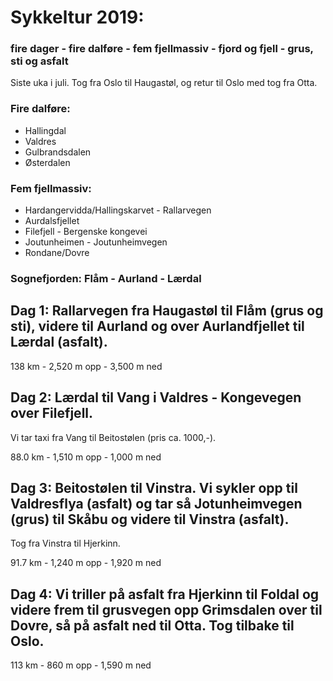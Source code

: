 # Sykkeltur 2019: 
### fire dager - fire dalføre - fem fjellmassiv - fjord og fjell - grus, sti og asfalt

Siste uka i juli. Tog fra Oslo til Haugastøl, og retur til Oslo med tog fra Otta.

### Fire dalføre:
- Hallingdal
- Valdres
- Gulbrandsdalen
- Østerdalen

### Fem fjellmassiv:
- Hardangervidda/Hallingskarvet - Rallarvegen
- Aurdalsfjellet
- Filefjell - Bergenske kongevei
- Joutunheimen - Joutunheimvegen
- Rondane/Dovre

### Sognefjorden: Flåm - Aurland - Lærdal

## Dag 1: Rallarvegen fra Haugastøl til Flåm (grus og sti), videre til Aurland og over Aurlandfjellet til Lærdal (asfalt).

138 km - 2,520 m opp - 3,500 m ned

## Dag 2: Lærdal til Vang i Valdres - Kongevegen over Filefjell.

Vi tar taxi fra Vang til Beitostølen (pris ca. 1000,-).

88.0 km - 1,510 m opp - 1,000 m ned

## Dag 3: Beitostølen til Vinstra. Vi sykler opp til Valdresflya (asfalt) og tar så Jotunheimvegen (grus) til Skåbu og videre til Vinstra (asfalt).

Tog fra Vinstra til Hjerkinn.

91.7 km - 1,240 m opp - 1,920 m ned


## Dag 4: Vi triller på asfalt fra Hjerkinn til Foldal og videre frem til grusvegen opp Grimsdalen over til Dovre, så på asfalt ned til  Otta. Tog tilbake til Oslo.
113 km - 860 m opp - 1,590 m ned

